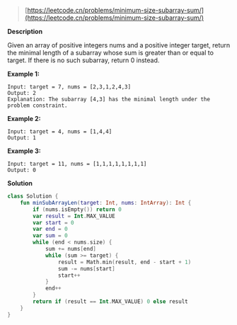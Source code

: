 > [https://leetcode.cn/problems/minimum-size-subarray-sum/](https://leetcode.cn/problems/minimum-size-subarray-sum/)

**Description**

Given an array of positive integers nums and a positive integer target, return the minimal length of a subarray whose sum is greater than or equal to target. If there is no such subarray, return 0 instead.

**Example 1:**
```text
Input: target = 7, nums = [2,3,1,2,4,3]
Output: 2
Explanation: The subarray [4,3] has the minimal length under the problem constraint.
```
**Example 2:**
```text
Input: target = 4, nums = [1,4,4]
Output: 1
```
**Example 3:**
```text
Input: target = 11, nums = [1,1,1,1,1,1,1,1]
Output: 0
```

**Solution**
```kotlin
class Solution {
    fun minSubArrayLen(target: Int, nums: IntArray): Int {
        if (nums.isEmpty()) return 0
        var result = Int.MAX_VALUE
        var start = 0
        var end = 0
        var sum = 0
        while (end < nums.size) {
            sum += nums[end]
            while (sum >= target) {
                result = Math.min(result, end - start + 1)
                sum -= nums[start]
                start++
            }
            end++
        }
        return if (result == Int.MAX_VALUE) 0 else result
    }
}
```